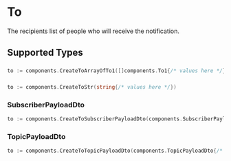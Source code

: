 # To

The recipients list of people who will receive the notification.


## Supported Types

### 

```go
to := components.CreateToArrayOfTo1([]components.To1{/* values here */})
```

### 

```go
to := components.CreateToStr(string{/* values here */})
```

### SubscriberPayloadDto

```go
to := components.CreateToSubscriberPayloadDto(components.SubscriberPayloadDto{/* values here */})
```

### TopicPayloadDto

```go
to := components.CreateToTopicPayloadDto(components.TopicPayloadDto{/* values here */})
```

